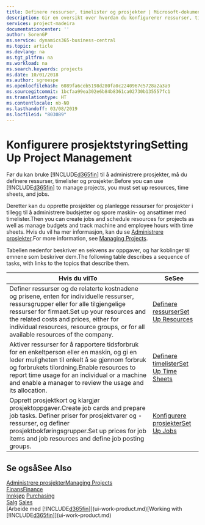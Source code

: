 ```yaml
---
title: Definere ressurser, timelister og prosjekter | Microsoft-dokumentasjon
description: Gir en oversikt over hvordan du konfigurerer ressurser, timelister og jobber for å administrere prosjekter.
services: project-madeira
documentationcenter: ''
author: SorenGP
ms.service: dynamics365-business-central
ms.topic: article
ms.devlang: na
ms.tgt_pltfrm: na
ms.workload: na
ms.search.keywords: projects
ms.date: 10/01/2018
ms.author: sgroespe
ms.openlocfilehash: 6089fa6ceb5198d280fa0c2240967c5728a2a3a9
ms.sourcegitcommit: 1bcfaa99ea302e6b84b8361ca02730b135557fc1
ms.translationtype: HT
ms.contentlocale: nb-NO
ms.lasthandoff: 03/08/2019
ms.locfileid: "803089"
---
```

# <a name="setting-up-project-management"></a><span data-ttu-id="9e7ca-103">Konfigurere prosjektstyring</span><span class="sxs-lookup"><span data-stu-id="9e7ca-103">Setting Up Project Management</span></span>
<span data-ttu-id="9e7ca-104">Før du kan bruke [!INCLUDE[d365fin](includes/d365fin_md.md)] til å administrere prosjekter, må du definere ressurser, timelister og prosjekter.</span><span class="sxs-lookup"><span data-stu-id="9e7ca-104">Before you can use [!INCLUDE[d365fin](includes/d365fin_md.md)] to manage projects, you must set up resources, time sheets, and jobs.</span></span>

<span data-ttu-id="9e7ca-105">Deretter kan du opprette prosjekter og planlegge ressurser for prosjekter i tillegg til å administrere budsjetter og spore maskin- og ansattimer med timelister.</span><span class="sxs-lookup"><span data-stu-id="9e7ca-105">Then you can create jobs and schedule resources for projects as well as manage budgets and track machine and employee hours with time sheets.</span></span> <span data-ttu-id="9e7ca-106">Hvis du vil ha mer informasjon, kan du se [Administrere prosjekter](projects-manage-projects.md).</span><span class="sxs-lookup"><span data-stu-id="9e7ca-106">For more information, see [Managing Projects](projects-manage-projects.md).</span></span>  

<span data-ttu-id="9e7ca-107">Tabellen nedenfor beskriver en sekvens av oppgaver, og har koblinger til emnene som beskriver dem.</span><span class="sxs-lookup"><span data-stu-id="9e7ca-107">The following table describes a sequence of tasks, with links to the topics that describe them.</span></span>

| <span data-ttu-id="9e7ca-108">Hvis du vil</span><span class="sxs-lookup"><span data-stu-id="9e7ca-108">To</span></span> | <span data-ttu-id="9e7ca-109">Se</span><span class="sxs-lookup"><span data-stu-id="9e7ca-109">See</span></span> |
| --- | --- |
| <span data-ttu-id="9e7ca-110">Definer ressurser og de relaterte kostnadene og prisene, enten for individuelle ressurser, ressursgrupper eller for alle tilgjengelige ressurser for firmaet.</span><span class="sxs-lookup"><span data-stu-id="9e7ca-110">Set up your resources and the related costs and prices, either for individual resources, resource groups, or for all available resources of the company.</span></span> |[<span data-ttu-id="9e7ca-111">Definere ressurser</span><span class="sxs-lookup"><span data-stu-id="9e7ca-111">Set Up Resources</span></span>](projects-how-setup-resources.md) |
| <span data-ttu-id="9e7ca-112">Aktiver ressurser for å rapportere tidsforbruk for en enkeltperson eller en maskin, og gi en leder muligheten til enkelt å se gjennom forbruk og forbrukets tilordning.</span><span class="sxs-lookup"><span data-stu-id="9e7ca-112">Enable resources to report time usage for an individual or a machine and enable a manager to review the usage and its allocation.</span></span> |[<span data-ttu-id="9e7ca-113">Definere timelister</span><span class="sxs-lookup"><span data-stu-id="9e7ca-113">Set Up Time Sheets</span></span>](projects-how-setup-time-sheets.md) |
| <span data-ttu-id="9e7ca-114">Opprett prosjektkort og klargjør prosjektoppgaver.</span><span class="sxs-lookup"><span data-stu-id="9e7ca-114">Create job cards and prepare job tasks.</span></span> <span data-ttu-id="9e7ca-115">Definer priser for prosjektvarer og -ressurser, og definer prosjektbokføringsgrupper.</span><span class="sxs-lookup"><span data-stu-id="9e7ca-115">Set up prices for job items and job resources and define job posting groups.</span></span> |[<span data-ttu-id="9e7ca-116">Konfigurere prosjekter</span><span class="sxs-lookup"><span data-stu-id="9e7ca-116">Set Up Jobs</span></span>](projects-how-setup-jobs.md) |

## <a name="see-also"></a><span data-ttu-id="9e7ca-117">Se også</span><span class="sxs-lookup"><span data-stu-id="9e7ca-117">See Also</span></span>
[<span data-ttu-id="9e7ca-118">Administrere prosjekter</span><span class="sxs-lookup"><span data-stu-id="9e7ca-118">Managing Projects</span></span>](projects-manage-projects.md)  
[<span data-ttu-id="9e7ca-119">Finans</span><span class="sxs-lookup"><span data-stu-id="9e7ca-119">Finance</span></span>](finance.md)  
<span data-ttu-id="9e7ca-120">[Innkjøp](purchasing-manage-purchasing.md)       </span><span class="sxs-lookup"><span data-stu-id="9e7ca-120">[Purchasing](purchasing-manage-purchasing.md)       </span></span>  
<span data-ttu-id="9e7ca-121">[Salg](sales-manage-sales.md)   </span><span class="sxs-lookup"><span data-stu-id="9e7ca-121">[Sales](sales-manage-sales.md)   </span></span>  
<span data-ttu-id="9e7ca-122">[Arbeide med [!INCLUDE[d365fin](includes/d365fin_md.md)]](ui-work-product.md)</span><span class="sxs-lookup"><span data-stu-id="9e7ca-122">[Working with [!INCLUDE[d365fin](includes/d365fin_md.md)]](ui-work-product.md)</span></span>  

